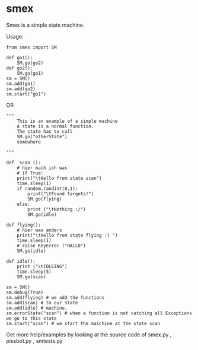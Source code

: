 smex
=====
Smex is a simple state machine.

Usage:	

	from smex import SM
	
	def go1():
		SM.go(go2)
	def go2():
		SM.go(go1)
	sm = SM()
	sm.add(go1)
	sm.add(go2)
	sm.start("go1")


OR



	""" 
		This is an example of a simple machine 
		A state is a normal function.
		The state has to call 
		SM.go("otherState")
		somewhere
		
	"""
	
	def  scan ():
		# hier mach ich was
		# if True:
		print("\tHello from state scan")
		time.sleep(1)
		if random.randint(0,1):
			print("\tFound targets!")
			SM.go(flying)
		else:
			print ("\tNothing :/")
			SM.go(idle)

	def flying():
		# hier was anders
		print("\tHello from state flying :) ")
		time.sleep(1)
		# raise KeyError ("HALLO")
		SM.go(idle)

	def idle():
		print ("\tIDLEING")
		time.sleep(5)
		SM.go(scan)

	sm = SM() 
	sm.debug(True)
	sm.add(flying) # we add the functions
	sm.add(scan) # to our state
	sm.add(idle) # machine.
	sm.errorState("scan") # when a function is not catching all Exceptions we go to this state
	sm.start("scan") # we start the maschine at the state scan


Get more help/examples by looking at the source code of
smex.py , pissbot.py , smtests.py
